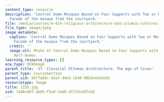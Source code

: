 ```yaml
---
content_type: resource
description: 'Central Dome Mosques Based on Four Supports with Two or More Half-Domes:
  Facade of the mosque from the courtyard.'
file: /media/courses/4-614-religious-architecture-and-islamic-cultures-fall-2002/7a40c06fab95f5e83a88df1fdcddfa3d_1155.jpg
file_type: image/jpeg
image_metadata:
  caption: 'Central Dome Mosques Based on Four Supports with Two or More Half-Domes:
    Facade of the mosque from the courtyard.'
  credit: ''
  image-alt: Photo of Central Dome Mosques Based on Four Supports with Two or More
    Half-Domes
learning_resource_types: []
ocw_type: OCWImage
parent_title: '17. Classical Ottoman Architecture: The Age of Sinan'
parent_type: CourseSection
parent_uid: 85f7a84c-42ef-44e5-1640-98b3e4e33e92
resourcetype: Image
title: 1155.jpg
uid: 7a40c06f-ab95-f5e8-3a88-df1fdcddfa3d
---
```

